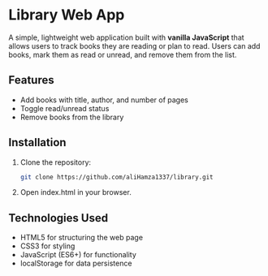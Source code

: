 # Library Web App
A simple, lightweight web application built with **vanilla JavaScript** that allows users to track books they are reading or plan to read. Users can add books, mark them as read or unread, and remove them from the list.

## Features
- Add books with title, author, and number of pages
- Toggle read/unread status
- Remove books from the library

## Installation
1. Clone the repository:
   ```sh
   git clone https://github.com/aliHamza1337/library.git
2. Open index.html in your browser.

## Technologies Used
- HTML5 for structuring the web page
- CSS3 for styling
- JavaScript (ES6+) for functionality
- localStorage for data persistence

